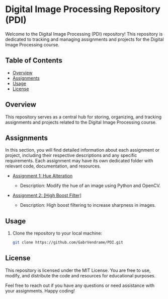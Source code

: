 # Digital Image Processing Repository (PDI)

Welcome to the Digital Image Processing (PDI) repository! This repository is dedicated to tracking and managing assignments and projects for the Digital Image Processing course.

## Table of Contents

- [Overview](#overview)
- [Assignments](#assignments)
- [Usage](#usage)
- [License](#license)

## Overview

This repository serves as a central hub for storing, organizing, and tracking assignments and projects related to the Digital Image Processing course.

## Assignments

In this section, you will find detailed information about each assignment or project, including their respective descriptions and any specific requirements. Each assignment may have its own dedicated folder with relevant code, documentation, and resources.

- [Assignment 1: Hue Alteration](trabalho1/)
  - Description: Modify the hue of an image using Python and OpenCV.

- [Assignment 2: [High Boost Filter]](trabalho2/)
  - Description: High boost filtering to increase sharpness in images.

<!-- - [Assignment 3: [Assignment Name]](assignment3/)
  - Description: [Description of Assignment 3]
  - Due Date: [Specify Due Date]

- [Final Project: [Project Name]](final_project/)
  - Description: [Description of Final Project]
  - Due Date: [Specify Due Date] -->

## Usage

1. Clone the repository to your local machine:

   ```bash
   git clone https://github.com/GabrVendrame/PDI.git
   ```

## License

This repository is licensed under the MIT License. You are free to use, modify, and distribute the code and resources for educational purposes.

Feel free to reach out if you have any questions or need assistance with your assignments. Happy coding!